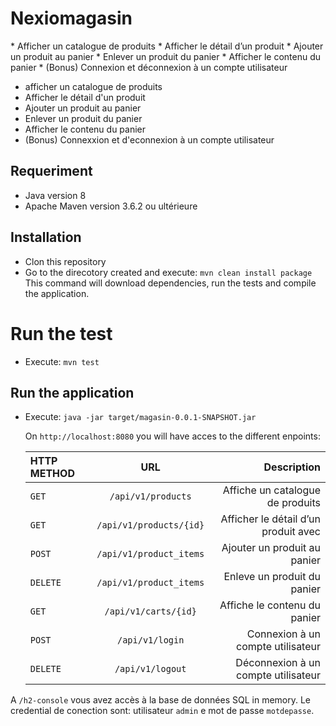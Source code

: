 # Nexiomagasin

* Afficher un catalogue de produits
* Afficher le détail d’un produit
* Ajouter un produit au panier
* Enlever un produit du panier
* Afficher le contenu du panier
* (Bonus) Connexion et déconnexion à un compte utilisateur


* afficher un catalogue de produits
* Afficher le détail d'un produit
* Ajouter un produit au panier
* Enlever un produit du panier
* Afficher le contenu du panier
* (Bonus) Connexxion et d'econnexion à un compte utilisateur

## Requeriment

* Java version 8
* Apache Maven version 3.6.2 ou ultérieure

## Installation
* Clon this repository
* Go to the direcotory created and execute: `mvn clean install package`
  This command will download dependencies, run the tests and compile the application.

# Run the test
* Execute: `mvn test`

## Run the application
* Execute: `java -jar target/magasin-0.0.1-SNAPSHOT.jar`

  On `http://localhost:8080` you will have acces to the different enpoints:
  
  | HTTP METHOD | URL                       | Description                             |
  | :---------- | :-----------------------: | --------------------------------------: |
  |  `GET`      | `/api/v1/products`        | Affiche un catalogue de produits        |
  |  `GET`      | `/api/v1/products/{id}`   | Afficher le détail d’un produit avec    |
  |  `POST`     | `/api/v1/product_items`   | Ajouter un produit au panier            |
  |  `DELETE`   | `/api/v1/product_items`   | Enleve un produit du panier             |
  |  `GET`      | `/api/v1/carts/{id}`      | Affiche le contenu du panier            |
  |  `POST`     | `/api/v1/login`           | Connexion à un compte utilisateur       |
  |  `DELETE`   | `/api/v1/logout`          | Déconnexion à un compte utilisateur     |
  
A `/h2-console` vous avez accès à la base de données SQL in memory. 
Le credential de conection sont: utilisateur `admin` e mot de passe `motdepasse`.